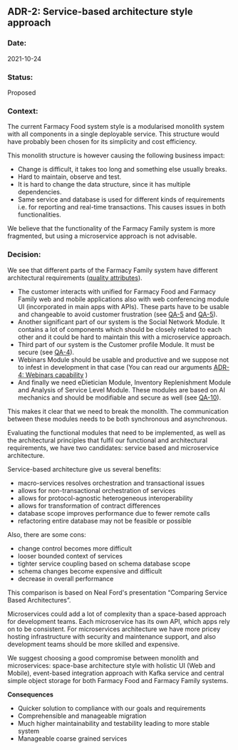 ## ADR-2: Service-based architecture style approach

### Date:
2021-10-24

### Status:
Proposed

### Context:
The current Farmacy Food system style is a modularised monolith system with all components in a single deployable service. This structure would have probably been chosen for its simplicity and cost efficiency.

This monolith structure is however causing the following business impact:
* Change is difficult, it takes too long and something else usually breaks.
* Hard to maintain, observe and test.
* It is hard to change the data structure, since it has multiple dependencies.
* Same service and database is used for different kinds of requirements i.e. for reporting and real-time transactions. This causes issues in both functionalities.

We believe that the functionality of the Farmacy Family system is more fragmented, but using a microservice approach is not advisable.

### Decision:
We see that different parts of the Farmacy Family system have different architectural requirements ([quality attributes](../#significant_quality_attributes)).



* The customer interacts with unified for Farmacy Food and Farmacy Family web and mobile applications also with web conferencing module UI (incorporated in main apps with APIs). These parts have to be usable and changeable to avoid customer frustration (see [QA-5](../#significant_quality_attributes) and [QA-5](../#significant_quality_attributes)).
* Another significant part of our system is the Social Network Module. It contains a lot of components which should be closely related to each other and it could be hard to maintain this with a microservice approach.
* Third part of our system is the Customer profile Module. It must be secure (see [QA-4](../#significant_quality_attributes)).
* Webinars Module should be usable and productive and we suppose not to infest in development in that case (You can read our arguments [ADR-4: Webinars capability](ADR-4:%20webinars%20capability.md) )
* And finally we need eDietician Module, Inventory Replenishment Module and Analysis of Service Level Module. These modules are based on AI mechanics and should be modifiable and secure as well (see [QA-10](../README.mdREADME.md#significant_quality_attributes)).

This makes it clear that we need to break the monolith. The communication between these modules needs to be both synchronous and asynchronous.

Evaluating the functional modules that need to be implemented, as well as the architectural principles that fulfil our functional and architectural requirements, we have two candidates: service based and microservice architecture.

Service-based architecture give us several benefits:
* macro-services resolves orchestration and transactional issues 
* allows for non-transactional orchestration of services 
* allows for protocol-agnostic heterogeneous interoperability 
* allows for transformation of contract differences 
* database scope improves performance due to fewer remote calls 
* refactoring entire database may not be feasible or possible

Also, there are some cons:
* change control becomes more difficult
* looser bounded context of services 
* tighter service coupling based on schema database scope 
* schema changes become expensive and difficult
* decrease in overall performance

This comparison is based on Neal Ford's presentation “Comparing Service Based Architectures”.

Microservices could add a lot of complexity than a space-based approach for development teams. Each microservice has its own API, which apps rely on to be consistent. For microservices architecture we have more pricey hosting infrastructure with security and maintenance support, and also development teams should be more skilled and expensive.

We suggest choosing a good compromise between monolith and microservices: space-base architecture style with holistic UI (Web and Mobile), event-based integration approach with Kafka service and central simple object storage for both Farmacy Food and Farmacy Family systems.

**Consequences**
* Quicker solution to compliance with our goals and requirements
* Comprehensible and manageable migration
* Much higher maintainability and testability leading to more stable system
* Manageable coarse grained services